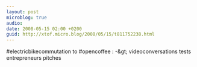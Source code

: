 ```yaml
---
layout: post
microblog: true
audio: 
date: 2008-05-15 02:00 +0200
guid: http://xtof.micro.blog/2008/05/15/t811752238.html
---
```

#electricbikecommutation to #opencoffee : -&amp;gt; videoconversations tests entrepreneurs pitches
